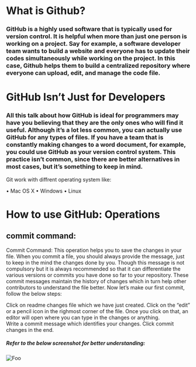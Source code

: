 # What is Github?

### GitHub is a highly used software that is typically used for version control. It is helpful when more than just one person is working on a project. Say for example, a    software developer team wants to build a website and everyone has to update their codes simultaneously while working on the project. In this case, Github helps them to build a centralized repository where everyone can upload, edit, and manage the code file.


# GitHub Isn’t Just for Developers

### All this talk about how GitHub is ideal for programmers may have you believing that they are the only ones who will find it useful. Although it’s a lot less common, you can actually use GitHub for any types of files. If you have a team that is constantly making changes to a word document, for example,  you could use GitHub as your version control system. This practice isn’t common, since there are better alternatives in most cases, but it’s something to keep in mind.

  Git work with diffrent operating system like:

•	 Mac OS X
•	 Windows
•	 Linux
	
 # How to use GitHub: Operations

## commit command:

Commit Command:
 This operation helps you to save the changes in your file. When you commit a file,    you should always provide the message, just to keep in the mind the changes done by you. Though this message is not compulsory but it is always recommended so that it can differentiate the various versions or commits you have done so far to your repository. These commit messages maintain the history of changes which in turn help other contributors to understand the file better. Now let’s make our first commit, follow the below steps:
 
Click on readme  changes file which we have just created.
Click on the “edit” or a pencil icon in the righmost corner of the file.
Once you click on that, an editor will open where you can type in the changes or anything.  
Write a commit message which identifies your changes.
Click commit changes in the end. 
 

##### Refer to the below screenshot for better understanding:
![Foo](https://d1jnx9ba8s6j9r.cloudfront.net/blog/wp-content/uploads/2017/11/Commit-how-to-use-github-Edureka.png)


